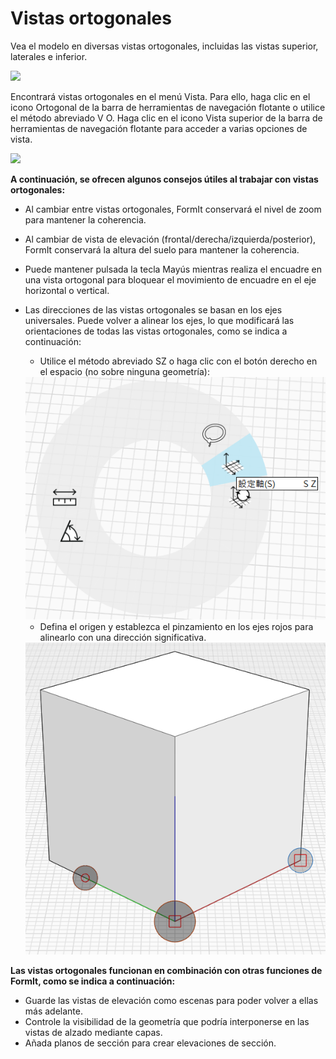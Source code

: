 # Vistas ortogonales

Vea el modelo en diversas vistas ortogonales, incluidas las vistas superior, laterales e inferior.

![](../.gitbook/assets/infotainment\_2016\_product\_02.png)

Encontrará vistas ortogonales en el menú Vista. Para ello, haga clic en el icono Ortogonal de la barra de herramientas de navegación flotante o utilice el método abreviado V O. Haga clic en el icono Vista superior de la barra de herramientas de navegación flotante para acceder a varias opciones de vista.

![](../.gitbook/assets/floating-nav\_flyout-v2.png)

**A continuación, se ofrecen algunos consejos útiles al trabajar con vistas ortogonales:**

* Al cambiar entre vistas ortogonales, FormIt conservará el nivel de zoom para mantener la coherencia.
* Al cambiar de vista de elevación (frontal/derecha/izquierda/posterior), FormIt conservará la altura del suelo para mantener la coherencia.
* Puede mantener pulsada la tecla Mayús mientras realiza el encuadre en una vista ortogonal para bloquear el movimiento de encuadre en el eje horizontal o vertical.
*   Las direcciones de las vistas ortogonales se basan en los ejes universales. Puede volver a alinear los ejes, lo que modificará las orientaciones de todas las vistas ortogonales, como se indica a continuación:

    * Utilice el método abreviado SZ o haga clic con el botón derecho en el espacio (no sobre ninguna geometría):

    <img src="../.gitbook/assets/set-axes_context.PNG" alt="" data-size="original">

    * Defina el origen y establezca el pinzamiento en los ejes rojos para alinearlo con una dirección significativa.

    <img src="../.gitbook/assets/set-axes.PNG" alt="" data-size="original">

**Las vistas ortogonales funcionan en combinación con otras funciones de FormIt, como se indica a continuación:**

* Guarde las vistas de elevación como escenas para poder volver a ellas más adelante.
* Controle la visibilidad de la geometría que podría interponerse en las vistas de alzado mediante capas.
* Añada planos de sección para crear elevaciones de sección.
